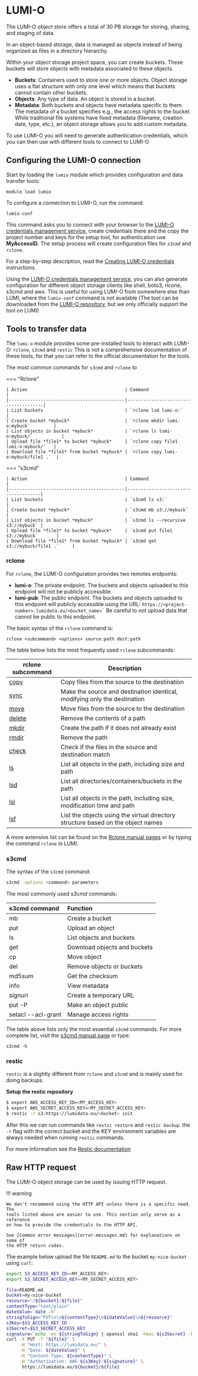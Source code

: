 # LUMI-O

[auth.lumidata.eu]: https://auth.lumidata.eu
[lumi-o-tools]: https://github.com/Lumi-supercomputer/LUMI-O-tools
[rclone-manual]: https://rclone.org/docs/

The LUMI-O object store offers a total of 30 PB storage for storing, sharing,
and staging of data.

In an object-based storage, data is managed as objects instead of being
organized as files in a directory hierarchy.

Within your object storage project space, you can create buckets. These buckets
will store objects with metadata associated to these objects.

- **Buckets**: Containers used to store one or more objects.
  Object storage uses a flat structure with only
  one level which means that buckets cannot contain other buckets.
- **Objects**: Any type of data. An object is stored in a bucket.
- **Metadata**: Both buckets and objects have metadata specific to them. The 
  metadata of a bucket specifies e.g., the access rights to the bucket. While
  traditional file systems have fixed metadata (filename, creation date, type,
  etc.), an object storage allows you to add custom metadata.

To use LUMI-O you will need to generate authentication credentials, which you
can then use with different tools to connect to LUMI-O

## Configuring the LUMI-O connection

Start by loading the `lumio` module which provides configuration and data
transfer tools:

```
module load lumio
```

To configure a connection to LUMI-O, run the command:
```text
lumio-conf
```

This command asks you to connect with your browser to the [LUMI-O credentials
management service](auth-lumidata-eu.md), create credentials there and the copy
the project number and keys for the setup tool, for authentication use
**MyAccessID**. The setup process will create configuration files for `s3cmd`
and `rclone`.

For a step-by-step description, read the [Creating LUMI-O
credentials](auth-lumidata-eu.md) instructions.

Using the [LUMI-O credentials management service,](auth-lumidata-eu.md) you can
also generate configuration for different object storage clients like shell,
boto3, rlcone, s3cmd and aws. This is useful for using LUMI-O from somewhere
else than LUMI, where the `lumio-conf` command is not available (The tool can be
downloaded from the [LUMI-O repository][lumi-o-tools], but we only officially
support the tool on LUMI) 

## Tools to transfer data

The `lumi-o` module provides some pre-installed tools to interact with LUMI-O:
`rclone`, `s3cmd` and `restic` This is not a comprehensive documentation of
these tools, for that you can refer to the official documentation for the tools. 

The most common commands for `s3cmd` and `rclone` to

=== "Rclone"
    
    | Action                                     | Command                              |
    |--------------------------------------------|--------------------------------------|
    | List buckets                               | `rclone lsd lumi-o:`                 |
    | Create bucket *mybuck*                     | `rclone mkdir lumi-o:mybuck`         |
    | List objects in bucket *mybuck*            | `rclone ls lumi-o:mybuck/`           |
    | Upload file *file1* to bucket *mybuck*     | `rclone copy file1 lumi-o:mybuck/`   |
    | Download file *file1* from bucket *mybuck* | `rclone copy lumi-o:mybuck/file1 .`  |

=== "s3cmd"

    | Action                                     | Command                             |
    |--------------------------------------------|-------------------------------------|
    | List buckets                               | `s3cmd ls s3:`                      |
    | Create bucket *mybuck*                     | `s3cmd mb s3://mybuck`              |
    | List objects in bucket *mybuck*            | `s3cmd ls --recursive  s3://mybuck` |
    | Upload file *file1* to bucket *mybuck*     | `s3cmd put file1 s3://mybuck`       |
    | Download file *file1* from bucket *mybuck* | `s3cmd get s3://mybuck/file1 .`     |

### rclone

For `rclone`, the LUMI-O configuration provides two remotes endpoints: 

- **lumi-o**: The private endpoint. The buckets and objects uploaded to this
              endpoint will not be publicly accessible.
- **lumi-pub**: The public endpoint. The buckets and objects uploaded to this
                endpoint will publicly accessible using the URL:
                ```
                https://<project-number>.lumidata.eu/<bucket_name>`
                ```
                Be careful to not upload data that cannot be public to this
                endpoint.


The basic syntax of the `rclone` command is:

```text
rclone <subcommand> <options> source:path dest:path 
```

The table below lists the most frequently used `rclone` subcommands:

[rc_copy]:    https://rclone.org/commands/rclone_copy/
[rc_sync]:    https://rclone.org/commands/rclone_sync/
[rc_move]:    https://rclone.org/commands/rclone_move/
[rc_delete]:  https://rclone.org/commands/rclone_delete/
[rc_mkdir]:   https://rclone.org/commands/rclone_mkdir/
[rc_rmdir]:   https://rclone.org/commands/rclone_rmdir/
[rc_check]:   https://rclone.org/commands/rclone_check/
[rc_ls]:      https://rclone.org/commands/rclone_ls/
[rc_lsd]:     https://rclone.org/commands/rclone_lsd/
[rc_lsl]:     https://rclone.org/commands/rclone_lsl/
[rc_lsf]:     https://rclone.org/commands/rclone_lsf/

| rclone subcommand   | Description                                                                      |
| ------------------- | -------------------------------------------------------------------------------- |
| [copy][rc_copy]     | Copy files from the source to the destination                                    |
| [sync][rc_sync]     | Make the source and destination identical, modifying only the destination        |
| [move][rc_move]     | Move files from the source to the destination                                    |
| [delete][rc_delete] | Remove the contents of a path                                                    |
| [mkdir][rc_mkdir]   | Create the path if it does not already exist                                     |
| [rmdir][rc_rmdir]   | Remove the path                                                                  |
| [check][rc_check]   | Check if the files in the source and destination match                           |
| [ls][rc_ls]         | List all objects in the path, including size and path                            |
| [lsd][rc_lsd]       | List all directories/containers/buckets in the path                              |
| [lsl][rc_lsl]       | List all objects in the path, including size, modification time and path         |
| [lsf][rc_lsf]       | List the objects using the virtual directory structure based on the object names |

A more extensive list can be found on the [Rclone manual pages][rclone-manual]
or by typing the command `rclone` in LUMI.

### s3cmd

The syntax of the `s3cmd` command:

```bash
s3cmd -options <command> parameters
```

The most commonly used _s3cmd_ commands:

| s3cmd command      | Function |
| :----------------- | :--------------------------- |
| mb                 | Create a bucket              |
| put                | Upload an object             |
| ls                 | List objects and buckets     |
| get                | Download objects and buckets |
| cp                 | Move object                  |
| del                | Remove objects or buckets    |
| md5sum             | Get the checksum             |
| info               | View metadata                |
| signurl            | Create a temporary URL       |
| put -P             | Make an object public        |
| setacl --acl-grant | Manage access rights         |


The table above lists only the most essential `s3cmd` commands. For more
complete list, visit the [s3cmd manual page](https://s3tools.org/usage) or type:

```text
s3cmd -h
```

### restic

`restic` is a slightly different from `rclone` and `s3cmd` and is mainly used
for doing backups. 

**Setup the restic repository**

```bash
$ export AWS_ACCESS_KEY_ID=<MY_ACCESS_KEY>
$ export AWS_SECRET_ACCESS_KEY=<MY_SECRET_ACCESS_KEY>
$ restic -r s3:https://lumidata.eu/<bucket> init
```

After this we can run commands like `restic restore` and `restic backup`. the
`-r` flag with the correct bucket and the KEY environment variables are always
needed when running `restic` commands.

For more information see the [Restic documentation](https://restic.readthedocs.io/en/stable/index.html)

## Raw HTTP request 

The LUMI-O object storage can be used by issuing HTTP request.

!!! warning

    We don't recommend using the HTTP API unless there is a specific need. The 
    tools listed above are easier to use. This section only serve as a reference
    on how to provide the credentials to the HTTP API. 

    See [Common error messages](error-messages.md) for explanations on some of
    the HTTP return codes. 

The example below upload the file `README.md` to the bucket `my-nice-bucket`
using `curl`:

```bash
export S3_ACCESS_KEY_ID=<MY_ACCESS_KEY>
export S3_SECRET_ACCESS_KEY=<MY_SECRET_ACCESS_KEY>

file=README.md
bucket=my-nice-bucket
resource="/${bucket}/${file}"
contentType="text/plain"
dateValue=`date -R`
stringToSign="PUT\n\n${contentType}\n${dateValue}\n${resource}"
s3Key=$S3_ACCESS_KEY_ID
s3Secret=$S3_SECRET_ACCESS_KEY
signature=`echo -en ${stringToSign} | openssl sha1 -hmac ${s3Secret} -binary | base64`
curl -X PUT -T "${file}" \
     -H "Host: https://lumidata.eu/" \
     -H "Date: ${dateValue}" \
     -H "Content-Type: ${contentType}" \
     -H "Authorization: AWS ${s3Key}:${signature}" \
      https://lumidata.eu/${bucket}/${file}
```
